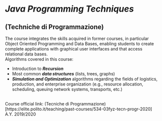 # ***Java Programming Techniques*** 
## (Techniche di Programmazione)

The course integrates the skills acquired in former courses, in particular Object Oriented Programming and Data Bases, enabling students to create complete applications with graphical user interfaces and that access relational data bases. 
<br>
Algorithms covered in this course:
- Introduction to ***Recursion***
- Most common ***data structures*** (lists, trees, graphs)
- ***Simulation and Optimization*** algorithms regarding the fields of logistics, production, and enterprise organization (e.g., resource allocation, scheduling, queuing network systems, transports, etc.)

<br>
Course official link: (Tecniche di Programmazione)[https://elite.polito.it/teaching/past-courses/534-03fyz-tecn-progr-2020] A.Y. 2019/2020

